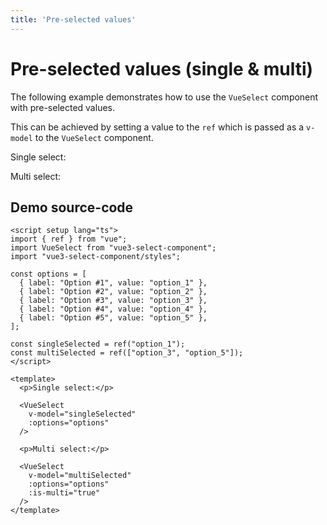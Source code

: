 ```yaml
---
title: 'Pre-selected values'
---
```


# Pre-selected values (single & multi)

The following example demonstrates how to use the `VueSelect` component with pre-selected values.

This can be achieved by setting a value to the `ref` which is passed as a `v-model` to the `VueSelect` component.

<script setup>
import { ref } from "vue";

import VueSelect from "../../src";

const options = [
  { label: 'Option #1', value: 'option_1' },
  { label: 'Option #2', value: 'option_2' },
  { label: 'Option #3', value: 'option_3' },
  { label: 'Option #4', value: 'option_4' },
  { label: 'Option #5', value: 'option_5' },
];

const singleSelected = ref("option_1");
const multiSelected = ref(["option_3", "option_5"]);
</script>

<p>Single select:</p>

<VueSelect
  v-model="singleSelected"
  :options="options"
/>

<p>Multi select:</p>

<VueSelect
  v-model="multiSelected"
  :options="options"
  :is-multi="true"
/>

## Demo source-code

```vue
<script setup lang="ts">
import { ref } from "vue";
import VueSelect from "vue3-select-component";
import "vue3-select-component/styles";

const options = [
  { label: "Option #1", value: "option_1" },
  { label: "Option #2", value: "option_2" },
  { label: "Option #3", value: "option_3" },
  { label: "Option #4", value: "option_4" },
  { label: "Option #5", value: "option_5" },
];

const singleSelected = ref("option_1");
const multiSelected = ref(["option_3", "option_5"]);
</script>

<template>
  <p>Single select:</p>

  <VueSelect
    v-model="singleSelected"
    :options="options"
  />

  <p>Multi select:</p>

  <VueSelect
    v-model="multiSelected"
    :options="options"
    :is-multi="true"
  />
</template>
```

